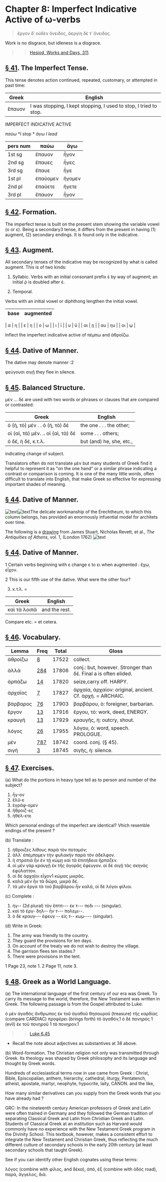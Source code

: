 # Chapter 8: Imperfect Indicative Active of ω-verbs


> ἔργον δ᾽ οὐδὲν ὄνειδος, ἀεργίη δέ τ᾽ ὄνειδος.

<quote>Work is no disgrace, but idleness is a disgrace.

>> [Hesiod, Works and Days, 311](https://scaife-dev.perseus.org/reader/urn:cts:greekLit:tlg0020.tlg002.perseus-grc2:311?right=perseus-eng2).



## [§ 41](#para41). The Imperfect Tense.


This tense denotes action
continued, repeated, customary, or attempted in past time:

| Greek | English | 
| --- | -- | 
|  ἔπαυον  |  I was stopping, I kept stopping, I used to stop, I tried to stop.  |




IMPERFECT INDICATIVE ACTIVE


*παύω* *I stop *
*ἄγω* *I lead*


| pers num | παύω | ἄγω | 
| --- | --- | --- 
| 1st sg | ἔπαυον | ἦγον | 
| 2nd sg | ἔπαυες | ἦγες | 
| 3rd sg | ἔπαυε | ἦγε | 
| 1st pl | ἐπαύομεν | ἤγομεν | 
| 2nd pl | ἐπαύετε | ἤγετε | 
| 3rd pl | ἔπαυον | ἦγον | 




## [§ 42](#para42). Formation.


The imperfect tense is built on the
present stem showing the variable vowel (ο or ε). Being
a secondary3 tense, it differs from the present in having
(1) augment, (2) secondary endings. It is found only
in the indicative.

## [§ 43](#para43). Augment.


All secondary tenses of the indicative
may be recognized by what is called augment. This is of
two kinds:



1. Syllabic. Verbs with an initial consonant prefix ἐ
by way of augment; an initial ῥ is doubled after ἐ.

<pb n="23"/>



2. Temporal.

Verbs with an initial vowel or diphthong lengthen the initial vowel.


| base | augmented | 
| --- | --- 

| α | η | 
| ε | η | 
| ο | ω | 
| ι | ῑ | 
| υ | ῡ | 
| αι | ῃ | 
| αυ | ηυ | 
| οι | ῳ | 




Inflect the imperfect indicative active of <rs type="lemma">πέμπω</rs> and ἀθροίζω.

## [§ 44](#para44). Dative of Manner.


The dative may denote manner :2

φεύγουσι σιγῇ they flee in silence.

## [§ 45](#para45). Balanced Structure.


μέν ... δέ are used with
two words or phrases or
clauses that are compared
or contrasted:

| Greek | English | 
| --- | -- | 
|  ὁ (ἡ, τὸ) μέν . . ὁ (ἡ, τὸ) δέ  |   the one . . . the other;  |
|  οἱ (αἱ, τὰ) μέν. .. οἱ (αἱ, τὰ) δέ  |  some . . . others;  |
|  ὁ δέ, ἡ δέ, κ.τ.λ.  |  but (and) he, she, etc.,  |


indicating change of subject.


Translators often do not translate μέν but many students of Greek find it helpful to represent it as "on the one hand" or a similar phrase indicating a contrast or comparison is coming. It is one of the many little words, often difficult to translate into English, that make Greek so effective for expressing important shades of meaning.


## [§ 44](#para44). Dative of Manner.


![text](https://github.com/gregorycrane/CrosbySchaeffer2.0/blob/main/chaps/images/ioniccolumn.jpg?raw=true)![text](https://www.classicist.org/wp-content/uploads/2011/01/_pagebody/Figure-3-Erechtheum-column-British-Museum-Loth.jpg)The delicate workmanship of the
Erechtheum, to which this column
belongs, has provided an enormously infuential model for architets over time.

The following is a [drawing](https://archive.org/details/antiqvitiesAthe1Stua/page/n57/mode/2up) from <bibl>James Stuart,  Nicholas Revett, et al., *The Antiquities of Athens*, vol. 1, (London 1762)</bibl>
![text](https://github.com/gregorycrane/CrosbySchaeffer2.0/blob/main/chaps/images/ioniccolumn-stuart-revett.jpg?raw=true)


## [§ 44](#para44). Dative of Manner.






1 Certain verbs beginning with ε change ε to ει when augmented : ἔχω, εἶχον.



2 This is our fifth use of the dative. What were the other four?



3. κ.τ.λ. =

| Greek | English | 
| --- | -- | 
|  καὶ τὰ λοιπά  |  and the rest.  |

Compare etc. = <foreign xml:lang="lat">et cetera</foreign>.

<pb n="24"/>

## [§ 46](#para46). Vocabulary.



| Lemma | Freq | Total | Gloss |
| --- | --- | --- | -- |
| ἀθροίζω | [8](https://github.com/gregorycrane/CrosbySchaeffer2.0/tree/main/chaps/vocpassages/ἀθροίζω.md) | 17522 | collect. 
| ἀλλά | [284](https://github.com/gregorycrane/CrosbySchaeffer2.0/tree/main/chaps/vocpassages/ἀλλά.md) | 17806 | conj.: but, however. Stronger than δέ. Final a is often elided.
| ἁρπάζω | [14](https://github.com/gregorycrane/CrosbySchaeffer2.0/tree/main/chaps/vocpassages/ἁρπάζω.md) | 17820 | seize,carry off. HARPY. 
| ἀρχαῖος | [7](https://github.com/gregorycrane/CrosbySchaeffer2.0/tree/main/chaps/vocpassages/ἀρχαῖος.md) | 17827 | ἀρχαία, ἀρχαῖον: original, ancient. Cf. ἀρχή. = ARCHAIC. 
| βάρβαρος | [76](https://github.com/gregorycrane/CrosbySchaeffer2.0/tree/main/chaps/vocpassages/βάρβαρος.md) | 17903 | βαρβάρου, ὁ: foreigner, barbarian.
| ἔργον | [13](https://github.com/gregorycrane/CrosbySchaeffer2.0/tree/main/chaps/vocpassages/ἔργον.md) | 17916 | ἔργου, τό: work, deed, ENERGY.
| κραυγή | [13](https://github.com/gregorycrane/CrosbySchaeffer2.0/tree/main/chaps/vocpassages/κραυγή.md) | 17929 | κραυγῆς, ἡ: outcry, shout.
| λόγος | [26](https://github.com/gregorycrane/CrosbySchaeffer2.0/tree/main/chaps/vocpassages/λόγος.md) | 17955 | λόγου, ὁ: word, speech. PROLOGUE.
| μέν | [787](https://github.com/gregorycrane/CrosbySchaeffer2.0/tree/main/chaps/vocpassages/μέν.md) | 18742 | coord. conj. (§ 45).
| σιγή | [3](https://github.com/gregorycrane/CrosbySchaeffer2.0/tree/main/chaps/vocpassages/σιγή.md) | 18745 | σιγῆς, ἡ: silence.



## [§ 47](#para47). Exercises.




(a) What do the portions in heavy type tell as to person
and number of the subject?

1. ἦγ-ον
2. ἔλῡ-ε
3. ἐγράφ-ομεν 
4. ἤθροιζ-ες
5. ἠθέλ-ετε

Which personal endings of the imperfect are identical?
Vhich resemble endings of the present ?

(b) Translate :

1. ἠθροιζες λίθους παρὰ τὸν ποταμόν; 
2. ἀλλ᾽ ἐπέμπομεν τὴν φυλακὴν παρὰ τὸν ἀδελφον. 
3. ἡ στρατιὰ ἦν ἐν τῇ κώμῃ καὶ τὰ ἐπιτήδεια ἥρπαζεν. 
4. οἱ μὲν γὰρ κραυγῇ ἐκ τῆς ἀγορᾶς ἔφευγον. οἱ δὲ σιγῇ τὰς σκηνὰς ἐφύλαττον. 
5. οἱ δὲ ἀρχαῖοι εἶχον1 κώμας μικρᾶς.
6. καλὰ μὲν ἦν τὰ δῶρα, μικρὰ δέ. 
7. τὰ μὲν ἔργα τὰ τοῦ βαρβάρου ἦν καλά, οἱ δὲ λόγοι φίλιοι.

(c) Complete :

1. ἠγ-- (2d plural) τὸν ἔπτπ--- ἐκ τ--- πεδι --- (singular).
2. καὶ τὸ ἐργ- δηλ-- ἦν τ--- πολεμι--. 
3. ὁ δὲ κραυγ--- ἐφευγ -- εἰς τ-- κωμ---- (singular).

(d) Write in Greek:

1. The army was friendly to the country. 
2. They guard the provisions for ten days. 
3. On account of the treaty we do not wish to destroy the village. 
4. The garrison flees ten stades.? 
5. There were provisions in the tent.

1 Page 23, note 1.
2 Page 11, note 3.



<pb n="25"/>


## [§ 48](#para48). Greek as a World Language.


(a) The international language of the first century of our era was Greek. To carry its message to the world, therefore, the New Testament was written in Greek. The following passage is from the Gospel attributed to Luke:

<quote>ὁ μὲν ἀγαθὸς ἄνθρωπος ἐκ
τοῦ ἀγαθοῦ θησαυροῦ (treasure) τῆς καρδίας (compare
CARDIAC) προφέρει (brings
forth) τὸ ἀγαθόν,1 ὁ δὲ πονηρὸς 1 (evil) ἐκ τοῦ πονηροῦ 1 τὸ
πονηρον.1
>> [Luke 6.45](https://scaife-dev.perseus.org/reader/urn:cts:greekLit:tlg0031.tlg003.perseus-grc2:6.45?right=perseus-eng2)





* Recall the note about adjectives as substantives at <ref n="38">38</ref> above.




(b) Word-formation. The Christian religion not only was transmitted through Greek. Its theology was shaped by Greek philosophy and its language and thought by Greek words.



Hundreds of ecclesiastical terms now in use came from Greek : Christ, Bible, Episcopalian, anthem, hierarchy, cathedral, liturgy, Pentatench, atheist, apostate, martyr, neophyte, hypocrite, laity, CANON.
and the like,



How many similar derivatives can you supply from the Greek words that you have already had ?



GRC: In the nineteenth century American professors of Greek and Latin were often trained in Germany and they followed the German tradition of separating Classical Greek and Latin from Christian Greek and Latin. Students of Classical Greek at an institution such as Harvard would commonly have no experience with the New Testament Greek program in the Divinity School. This textbook, however, makes a consistent effort to integrate the New Testament and Christian Greek, thus reflecting the much different culture of secondary schools in the early 20th century (at least secondary schools that taught Greek).



See if you can identify other English cognates using these terms:

λόγος (combine with φίλος, and δέκα), ἀπό, ἐξ (combine with ὁδός road), παρά, ἄγγελος, διά.



<pb n="26"/>



